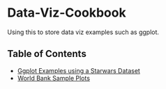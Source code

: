 # Data-Viz-Cookbook
Using this to store data viz examples such as ggplot. 

## Table of Contents 
* [Ggplot Examples using a Starwars Dataset](Plot_Assortment.md)
* [World Bank Sample Plots](World%20Bank%20Data%20Viz.ipynb)